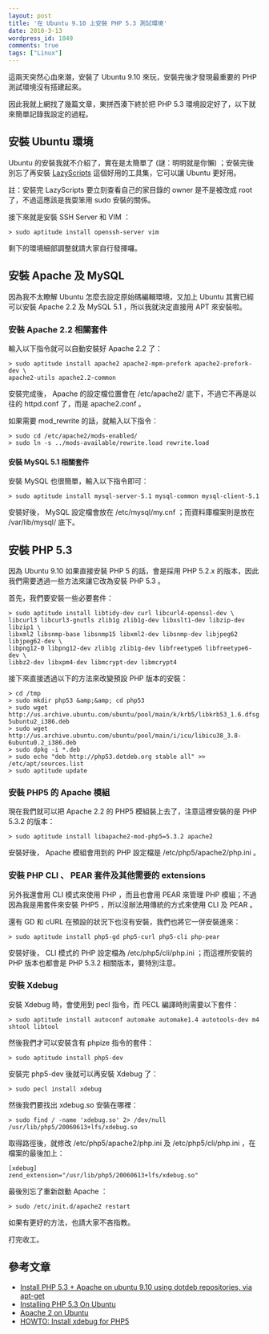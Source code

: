 ```yaml
---
layout: post
title: '在 Ubuntu 9.10 上安裝 PHP 5.3 測試環境'
date: 2010-3-13
wordpress_id: 1049
comments: true
tags: ["Linux"]
---
```


這兩天突然心血來潮，安裝了 Ubuntu 9.10 來玩，安裝完後才發現最重要的 PHP 測試環境沒有搭建起來。

因此我就上網找了幾篇文章，東拼西湊下終於把 PHP 5.3 環境設定好了，以下就來簡單記錄我設定的過程。

<!--more-->

## 安裝 Ubuntu 環境

Ubuntu 的安裝我就不介紹了，實在是太簡單了  (謎：明明就是你懶) ；安裝完後別忘了再安裝 [LazyScripts](http://sites.google.com/site/lazyscripts/) 這個好用的工具集，它可以讓 Ubuntu 更好用。

註：安裝完 LazyScripts 要立刻查看自己的家目錄的 owner 是不是被改成 root 了，不過這應該是我耍笨用 sudo 安裝的關係。

接下來就是安裝 SSH Server 和 VIM ：

```
> sudo aptitude install openssh-server vim

```

剩下的環境細部調整就請大家自行發揮囉。

## 安裝 Apache 及 MySQL

因為我不太瞭解 Ubuntu 怎麼去設定原始碼編輯環境，又加上 Ubuntu 其實已經可以安裝 Apache 2.2 及 MySQL 5.1 ，所以我就決定直接用 APT 來安裝啦。

### 安裝 Apache 2.2 相關套件

輸入以下指令就可以自動安裝好 Apache 2.2 了：

```
> sudo aptitude install apache2 apache2-mpm-prefork apache2-prefork-dev \
apache2-utils apache2.2-common

```

安裝完成後， Apache 的設定檔位置會在 /etc/apache2/ 底下，不過它不再是以往的 httpd.conf 了，而是 apache2.conf 。

如果需要 mod_rewrite 的話，就輸入以下指令：

```
> sudo cd /etc/apache2/mods-enabled/
> sudo ln -s ../mods-available/rewrite.load rewrite.load

```
<h4>安裝 MySQL 5.1 相關套件</h4>

安裝 MySQL 也很簡單，輸入以下指令即可：

```
> sudo aptitude install mysql-server-5.1 mysql-common mysql-client-5.1

```

安裝好後， MySQL 設定檔會放在 /etc/mysql/my.cnf ；而資料庫檔案則是放在 /var/lib/mysql/ 底下。

## 安裝 PHP 5.3

因為 Ubuntu 9.10 如果直接安裝 PHP 5 的話，會是採用 PHP 5.2.x 的版本，因此我們需要透過一些方法來讓它改為安裝 PHP 5.3 。

首先，我們要安裝一些必要套件：

```
> sudo aptitude install libtidy-dev curl libcurl4-openssl-dev \
libcurl3 libcurl3-gnutls zlib1g zlib1g-dev libxslt1-dev libzip-dev libzip1 \
libxml2 libsnmp-base libsnmp15 libxml2-dev libsnmp-dev libjpeg62 libjpeg62-dev \
libpng12-0 libpng12-dev zlib1g zlib1g-dev libfreetype6 libfreetype6-dev \
libbz2-dev libxpm4-dev libmcrypt-dev libmcrypt4

```

接下來直接透過以下的方法來改變預設 PHP 版本的安裝：

```
> cd /tmp
> sudo mkdir php53 &amp;&amp; cd php53
> sudo wget http://us.archive.ubuntu.com/ubuntu/pool/main/k/krb5/libkrb53_1.6.dfsg.4~beta1-5ubuntu2_i386.deb
> sudo wget http://us.archive.ubuntu.com/ubuntu/pool/main/i/icu/libicu38_3.8-6ubuntu0.2_i386.deb
> sudo dpkg -i *.deb
> sudo echo "deb http://php53.dotdeb.org stable all" >> /etc/apt/sources.list
> sudo aptitude update

```

### 安裝 PHP5 的 Apache 模組

現在我們就可以把 Apache 2.2 的 PHP5 模組裝上去了，注意這裡安裝的是 PHP 5.3.2 的版本：

```
> sudo aptitude install libapache2-mod-php5=5.3.2 apache2

```

安裝好後， Apache 模組會用到的 PHP 設定檔是 /etc/php5/apache2/php.ini 。

### 安裝 PHP CLI 、 PEAR 套件及其他需要的 extensions

另外我還會用 CLI 模式來使用 PHP ，而且也會用 PEAR 來管理 PHP 模組；不過因為我是用套件來安裝 PHP5 ，所以沒辦法用傳統的方式來使用 CLI 及 PEAR 。

還有 GD 和 cURL 在預設的狀況下也沒有安裝，我們也將它一併安裝進來：

```
> sudo aptitude install php5-gd php5-curl php5-cli php-pear

```

安裝好後， CLI 模式的 PHP 設定檔為 /etc/php5/cli/php.ini ；而這裡所安裝的 PHP 版本也都會是 PHP 5.3.2 相關版本，要特別注意。

### 安裝 Xdebug

安裝 Xdebug 時，會使用到 pecl 指令，而 PECL 編譯時則需要以下套件：

```
> sudo aptitude install autoconf automake automake1.4 autotools-dev m4 shtool libtool

```

然後我們才可以安裝含有 phpize 指令的套件：

```
> sudo aptitude install php5-dev

```

安裝完 php5-dev 後就可以再安裝 Xdebug 了：

```
> sudo pecl install xdebug

```

然後我們要找出 xdebug.so 安裝在哪裡：

```
> sudo find / -name 'xdebug.so' 2> /dev/null
/usr/lib/php5/20060613+lfs/xdebug.so

```

取得路徑後，就修改 /etc/php5/apache2/php.ini 及 /etc/php5/cli/php.ini ，在檔案的最後加上：

```
[xdebug]
zend_extension="/usr/lib/php5/20060613+lfs/xdebug.so"

```

最後別忘了重新啟動 Apache ：

```
> sudo /etc/init.d/apache2 restart

```

如果有更好的方法，也請大家不吝指教。

打完收工。

## 參考文章

* [Install PHP 5.3 + Apache on ubuntu 9.10 using   dotdeb repositories, via apt-get](http://snippets.notmyidea.org/2009/12/13/install-php-5-3-apache-on-ubuntu-9-10-using-dotdeb-repositories-via-apt-get/)
* [Installing   PHP 5.3 On Ubuntu](http://www.brandonsavage.net/installing-php-5-3-on-ubuntu/)
* [Apache 2 on Ubuntu](http://drupal.org/node/134439)
* [HOWTO: Install xdebug for PHP5](http://ubuntuforums.org/showthread.php?t=525257)


